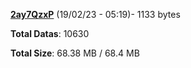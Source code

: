 [**2ay7QzxP**](/data/2ay7QzxP.txt) (19/02/23 - 05:19)- 1133 bytes

**Total Datas**: 10630

**Total Size**: 68.38 MB / 68.4 MB